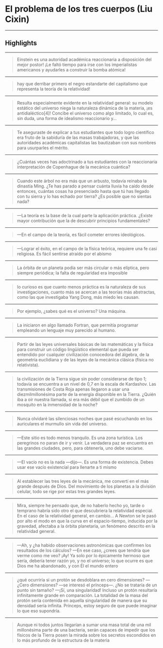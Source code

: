 # **El problema de los tres cuerpos (Liu Cixin)**


---

## Highlights

---

> Einstein es una autoridad académica reaccionaria a disposición del mejor postor! ¡Le faltó tiempo para irse con los imperialistas americanos y ayudarles a construir la bomba atómica!

---

> hay que derribar primero el negro estandarte del capitalismo que representa la teoría de la relatividad!

---

> Resulta especialmente evidente en la relatividad general: su modelo estático del universo niega la naturaleza dinámica de la materia, ¡es antidialéctico[4]! Concibe el universo como algo limitado, lo cual es, sin duda, una forma de idealismo reaccionario y…

---

> Te aseguraste de explicar a tus estudiantes que todo logro científico era fruto de la sabiduría de las masas trabajadoras, y que las autoridades académicas capitalistas las bautizaban con sus nombres para usurparles el mérito.

---

> ¿Cuántas veces has adoctrinado a tus estudiantes con la reaccionaria interpretación de Copenhague de la mecánica cuántica?

---

> Cuando este árbol no era más que un arbusto, todavía reinaba la dinastía Ming. ¿Te has parado a pensar cuánta lluvia ha caído desde entonces, cuántas cosas ha presenciado hasta que tú has llegado con tu sierra y lo has echado por tierra? ¿Es posible que no sientas nada?

---

> —La teoría es la base de la cual parte la aplicación práctica. ¿Existe mayor contribución que la de descubrir principios fundamentales?

---

> —En el campo de la teoría, es fácil cometer errores ideológicos.

---

> —Lograr el éxito, en el campo de la física teórica, requiere una fe casi religiosa. Es fácil sentirse atraído por el abismo

---

> La órbita de un planeta podía ser más circular o más elíptica, pero siempre periódica; la falta de regularidad era imposible

---

> lo curioso es que cuanto menos práctica es la naturaleza de sus investigaciones, cuanto más se acercan a las teorías más abstractas, como las que investigaba Yang Dong, más miedo les causan.

---

> Por ejemplo, ¿sabes qué es el universo? Una máquina.

---

> La iniciaron en algo llamado Fortran, que permitía programar empleando un lenguaje muy parecido al humano.

---

> Partir de las leyes universales básicas de las matemáticas y la física para construir un código lingüístico elemental que pueda ser entendido por cualquier civilización conocedora del álgebra, de la geometría euclidiana y de las leyes de la mecánica clásica (física no relativista).

---

> la civilización de la Tierra sigue sin poder considerarse de tipo 1; todavía se encuentra a un nivel de 0,7 en la escala de Kardashov. Las transmisiones de Costa Roja apenas llegaron a usar una diezmilmillonésima parte de la energía disponible en la Tierra. ¿Quién iba a oír nuestra llamada, si era más débil que el zumbido de un mosquito en la inmensidad de la noche?

---

> Nunca olvidaré las silenciosas noches que pasé escuchando en los auriculares el murmullo sin vida del universo.

---

> —Este sitio es todo menos tranquilo. Es una zona turística. Los peregrinos no paran de ir y venir. La verdadera paz se encuentra en las grandes ciudades, pero, para obtenerla, uno debe vaciarse.

---

> —El vacío no es la nada —dijo—. Es una forma de existencia. Debes usar ese vacío existencial para llenarte a ti mismo

---

> Al establecer las tres leyes de la mecánica, me convertí en el más grande después de Dios. Del movimiento de los planetas a la división celular, todo se rige por estas tres grandes leyes.

---

> Mira, siempre he pensado que, de no haberlo hecho yo, tarde o temprano habría sido otro el que descubriera la relatividad especial. En el caso de la relatividad general, en cambio… A Newton se le pasó por alto el modo en que la curva en el espacio-tiempo, inducida por la gravedad, afectaba a la órbita planetaria, un fenómeno descrito en la relatividad general.

---

> —Ah, y ¿ha habido observaciones astronómicas que confirmen los resultados de los cálculos? —En ese caso, ¿crees que tendría que verme como me veo? ¡Ay! Ya solo por lo épicamente hermoso que sería, debería tener razón yo, y no el universo; lo que ocurre es que Dios me ha abandonado, y con Él el mundo entero

---

> ¿qué ocurriría si un protón se desdoblara en cero dimensiones? —¿Cero dimensiones? —se interesó el prínceps—. ¿No se trataría de un punto sin tamaño? —¡Sí, una singularidad! Incluso un protón resultaría infinitamente grande en comparación. La totalidad de la masa del protón sería contenida en aquella singularidad de manera que su densidad sería infinita. Prínceps, estoy seguro de que puede imaginar lo que eso supondría.

---

> Aunque ni todos juntos llegarían a sumar una masa total de una mil millonésima parte de una bacteria, serán capaces de impedir que los físicos de la Tierra posen la mirada sobre los secretos escondidos en lo más profundo de la estructura de la materia